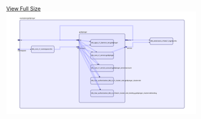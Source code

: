 [View Full Size](https://raw.githubusercontent.com/mingfang/terraform-k8s-modules/master/examples/goldpinger/diagram.svg?sanitize=true)<img src="diagram.svg"/>
